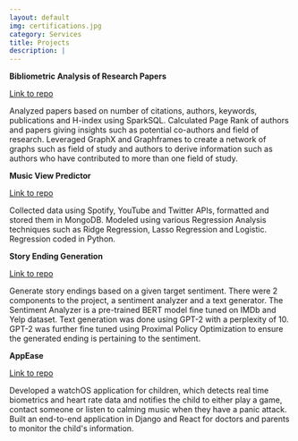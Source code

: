 ```yaml
---
layout: default
img: certifications.jpg
category: Services
title: Projects
description: |
---
```


<b>Bibliometric Analysis of Research Papers</b>

[Link to repo](https://github.com/NandhithaR/ResearchPaperAnalysis)

Analyzed papers based on number of citations, authors, keywords, publications and H-index using SparkSQL.
Calculated Page Rank of authors and papers giving insights such as potential co-authors and field of research.
Leveraged GraphX and Graphframes to create a network of graphs such as field of study and authors to derive
information such as authors who have contributed to more than one field of study.

<b>Music View Predictor</b>

[Link to repo](https://github.com/NandhithaR/MusicViewPredictor)

Collected data using Spotify, YouTube and Twitter APIs, formatted and stored them in MongoDB.
Modeled using various Regression Analysis techniques such as Ridge Regression, Lasso Regression and Logistic.
Regression coded in Python.

<b>Story Ending Generation</b>

[Link to repo](https://github.com/srish-bhargava/myStoryEnding)

Generate story endings based on a given target sentiment.
There were 2 components to the project, a sentiment analyzer and a text generator.
The Sentiment Analyzer is a pre-trained BERT model fine tuned on IMDb and Yelp dataset.
Text generation was done using GPT-2 with a perplexity of 10.
GPT-2 was further fine tuned using Proximal Policy Optimization to ensure the generated ending is pertaining to the sentiment.

<b>AppEase</b>

[Link to repo](https://github.com/vidit23/AppEase)

Developed a watchOS application for children, which detects real time biometrics and heart rate data and notifies the child to either 
play a game, contact someone or listen to calming music when they have a panic attack.
Built an end-to-end application in Django and React for doctors and parents to monitor the child's information.